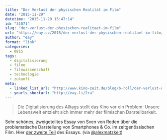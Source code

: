```yaml
---
title: "Der Verlust der physischen Realität im Film"
date: "2015-11-29"
datetime: "2015-11-29 15:47:14"
id: "31071"
slug: "der-verlust-der-physischen-realitaet-im-film"
url: "https://eay.cc/2015/der-verlust-der-physischen-realitaet-im-film/"
author: "eay"
format: "link"
categories:
  - 0815
tags:
  - digitalisierung
  - filme
  - filmwissenschaft
  - technologie
  - zukunft
meta:
  - linked_list_url: "http://www.kino-zeit.de/blog/b-roll/der-verlust-der-physischen-realitaet-teil-1"
  - yourls_shorturl: "http://eay.li/2ra"
---
```


> Die Digitalisierung des Alltags stellt das Kino vor ein Problem: Unsere Lebenswelt entzieht sich immer mehr der filmischen Darstellbarkeit.

Sehr schönes, zweigeteiltes Essay von Sven von Reden über die problematische Darstellung von Smartphones & Co. im zeitgenössischen Film. Hier [der zweite Teil](http://www.kino-zeit.de/blog/b-roll/der-verlust-der-physischen-realitaet-teil-2) des Essays. (via [@alexmatzkeit](https://twitter.com/alexmatzkeit/status/670904408830537728))
